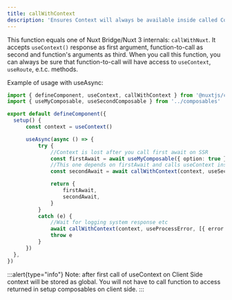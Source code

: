 ```yaml
---
title: callWithContext
description: 'Ensures Context will always be available inside called Composable'
---
```


This function equals one of Nuxt Bridge/Nuxt 3 internals: `callWithNuxt`. 
It accepts `useContext()` response as first argument, function-to-call as second and function's arguments as third.
When you call this function, you can always be sure that function-to-call will have access to `useContext`, `useRoute`, e.t.c. methods.

Example of usage with useAsync:
```ts
import { defineComponent, useContext, callWithContext } from '@nuxtjs/composition-api'
import { useMyComposable, useSecondComposable } from '../composables'

export default defineComponent({
  setup() {
      const context = useContext()

      useAsync(async () => {
          try {
              //Context is lost after you call first await on SSR
              const firstAwait = await useMyComposable({ option: true })
              //This one depends on firstAwait and calls useContext inside of it
              const secondAwait = await callWithContext(context, useSecondComposable, [{ option: true }])

              return {
                  firstAwait,
                  secondAwait,
              }
          }
          catch (e) {
              //Wait for logging system response etc
              await callWithContext(context, useProcessError, [{ error: e }])
              throw e
          }
      })
  },
})
```

:::alert{type="info"}
Note: after first call of useContext on Client Side context will be stored as global. You will not have to call function to access returned in setup composables on client side.
:::

